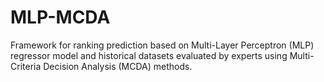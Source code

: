 # MLP-MCDA
Framework for ranking prediction based on Multi-Layer Perceptron (MLP) regressor model and historical datasets evaluated by experts using Multi-Criteria Decision Analysis (MCDA) methods.
